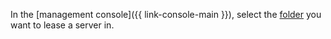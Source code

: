 In the [management console]({{ link-console-main }}), select the [folder](../../../resource-manager/concepts/resources-hierarchy.md#folder) you want to lease a server in.